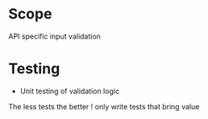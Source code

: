 # Scope
API specific input validation

# Testing

- Unit testing of validation logic

The less tests the better ! only write tests that bring value

